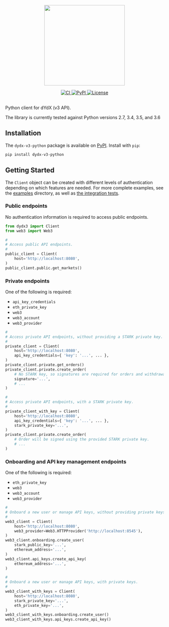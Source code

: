 <p align="center"><img src="https://s3.amazonaws.com/dydx-assets/dydx_logo_black.svg" width="256" /></p>

<div align="center">
  <a href="https://circleci.com/gh/dydxprotocol/workflows/dydx-v3-python/tree/master">
    <img src="https://img.shields.io/circleci/project/github/dydxprotocol/dydx-v3-python.svg?token=089b73e1b03736647446c0d80057bc8609790e2d" alt='CI' />
  </a>
  <a href='https://pypi.org/project/dydx-v3-python'>
    <img src='https://img.shields.io/pypi/v/dydx-v3-python.svg' alt='PyPI'/>
  </a>
  <a href='https://github.com/dydxprotocol/dydx-v3-python/blob/master/LICENSE'>
    <img src='https://img.shields.io/github/license/dydxprotocol/dydx-v3-python.svg' alt='License' />
  </a>
</div>
<br>

Python client for dYdX (v3 API).

The library is currently tested against Python versions 2.7, 3.4, 3.5, and 3.6

## Installation

The `dydx-v3-python` package is available on [PyPI](https://pypi.org/project/dydx-v3-python). Install with `pip`:

```bash
pip install dydx-v3-python
```

## Getting Started

The `Client` object can be created with different levels of authentication depending on which features are needed. For more complete examples, see the [examples](./examples/) directory, as well as [the integration tests](./integration_tests/).

### Public endpoints

No authentication information is required to access public endpoints.

```python
from dydx3 import Client
from web3 import Web3

#
# Access public API endpoints.
#
public_client = Client(
    host='http://localhost:8080',
)
public_client.public.get_markets()
```

### Private endpoints

One of the following is required:
* `api_key_credentials`
* `eth_private_key`
* `web3`
* `web3_account`
* `web3_provider`

```python
#
# Access private API endpoints, without providing a STARK private key.
#
private_client = Client(
    host='http://localhost:8080',
    api_key_credentials={ 'key': '...', ... },
)
private_client.private.get_orders()
private_client.private.create_order(
    # No STARK key, so signatures are required for orders and withdrawals.
    signature='...',
    # ...
)

#
# Access private API endpoints, with a STARK private key.
#
private_client_with_key = Client(
    host='http://localhost:8080',
    api_key_credentials={ 'key': '...', ... },
    stark_private_key='...',
)
private_client.private.create_order(
    # Order will be signed using the provided STARK private key.
    # ...
)
```

### Onboarding and API key management endpoints

One of the following is required:
* `eth_private_key`
* `web3`
* `web3_account`
* `web3_provider`

```python
#
# Onboard a new user or manage API keys, without providing private keys.
#
web3_client = Client(
    host='http://localhost:8080',
    web3_provider=Web3.HTTPProvider('http://localhost:8545'),
)
web3_client.onboarding.create_user(
    stark_public_key='...',
    ethereum_address='...',
)
web3_client.api_keys.create_api_key(
    ethereum_address='...',
)

#
# Onboard a new user or manage API keys, with private keys.
#
web3_client_with_keys = Client(
    host='http://localhost:8080',
    stark_private_key='...',
    eth_private_key='...',
)
web3_client_with_keys.onboarding.create_user()
web3_client_with_keys.api_keys.create_api_key()
```
